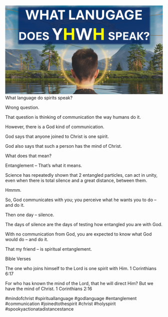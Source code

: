 ![Video cover image](../cover.jpg)
What language do spirits speak?

Wrong question.

That question is thinking of communication the way humans do it.

However, there is a God kind of communication.

God says that anyone joined to Christ is one spirit.

God also says that such a person has the mind of Christ.

What does that mean?

Entanglement – That’s what it means.

Science has repeatedly shown that 2 entangled particles, can act in unity, even when there is total silence and a great distance, between them.

Hmmm.

So, God communicates with you; you perceive what he wants you to do – and do it.

Then one day – silence.

The days of silence are the days of testing how entangled you are with God.

With no communication from God, you are expected to know what God would do – and do it.

That my friend – is spiritual entanglement.


Bible Verses

The one who joins himself to the Lord is one spirit with Him.
1 Corinthians 6:17

For who has known the mind of the Lord, that he will direct Him? But we have the mind of Christ.
1 Corinthians 2:16


#mindofchrist #spirituallanguage #godlanguage #entanglement #communication #joinedtothespirit #christ #holyspirit #spookyactionatadistancestance